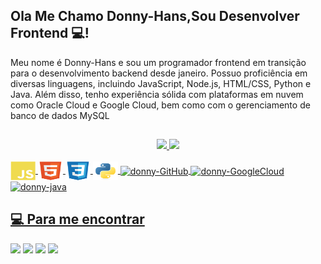 ## Ola Me Chamo Donny-Hans,Sou Desenvolver Frontend 💻!


Meu nome é Donny-Hans e sou um programador frontend em transição para o desenvolvimento backend desde janeiro. Possuo proficiência em diversas linguagens, incluindo JavaScript, Node.js, HTML/CSS, Python e Java. Além disso, tenho experiência sólida com plataformas em nuvem como Oracle Cloud e Google Cloud, bem como com o gerenciamento de banco de dados MySQL
##
<div align="center">
  <a href="[(https://github.com/Donny-Hans)]">
  <img height="180em" src="https://github-readme-stats.vercel.app/api?username=Donny-Hans&show_icons=true&theme=dracula&include_all_commits=true&count_private=true"/>
  <img height="180em" src="https://github-readme-stats.vercel.app/api/top-langs/?username=Donny-Hans&layout=compact&langs_count=7&theme=dracula"/>
</div>
<!--Linguagem que utilizo-->
<div style="display: inline_block"><br>
  <img align="center" alt="donny-Js" height="30" width="40" src="https://raw.githubusercontent.com/devicons/devicon/master/icons/javascript/javascript-plain.svg">
  <img align="center" alt="donny-HTML" height="30" width="40" src="https://raw.githubusercontent.com/devicons/devicon/master/icons/html5/html5-original.svg">
  <img align="center" alt="donny-CSS" height="30" width="40" src="https://raw.githubusercontent.com/devicons/devicon/master/icons/css3/css3-original.svg">
  <img align="center" alt="donny-Python" height="30" width="40" src="https://raw.githubusercontent.com/devicons/devicon/master/icons/python/python-original.svg">
  <img align="center" alt="donny-GitHub" height="30" width="40" src="https://cdn.jsdelivr.net/gh/devicons/devicon/icons/git/git-original.svg">
  <img align="center" alt="donny-GoogleCloud" height="30" width="40" src="https://cdn.jsdelivr.net/gh/devicons/devicon/icons/googlecloud/googlecloud-original.svg">
  <img align="center" alt="donny-java" height="30" width="40" src="https://cdn.jsdelivr.net/gh/devicons/devicon/icons/java/java-original.svg">
</div>
  
 ## 💻 Para me encontrar
 <div> 
  <a href="https://instagram.com/donnycosta" target="_blank"><img src="https://img.shields.io/badge/-Instagram-%23E4405F?style=for-the-badge&logo=instagram&logoColor=white" target="_blank"></a>
 <a href="https://discord.gg/rCkUXede7K" target="_blank"><img src="https://img.shields.io/badge/Discord-7289DA?style=for-the-badge&logo=discord&logoColor=white" target="_blank"></a> 
  <a href = "mailto:contatoradonny.play@gmail.com"><img src="https://img.shields.io/badge/-Gmail-%23333?style=for-the-badge&logo=gmail&logoColor=white" target="_blank"></a>
  <a href="https://www.linkedin.com/in/donny-hans/" target="_blank"><img src="https://img.shields.io/badge/-LinkedIn-%230077B5?style=for-the-badge&logo=linkedin&logoColor=white" target="_blank"></a> 
</div>

